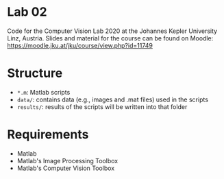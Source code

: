 # Lab 02
Code for the Computer Vision Lab 2020 at the Johannes Kepler University Linz, Austria.
Slides and material for the course can be found on Moodle: https://moodle.jku.at/jku/course/view.php?id=11749

# Structure

 * `*.m`: Matlab scripts
 * `data/`: contains data (e.g., images and .mat files) used in the scripts
 * `results/`: results of the scripts will be written into that folder
   
# Requirements

* Matlab 
* Matlab's Image Processing Toolbox
* Matlab's Computer Vision Toolbox

